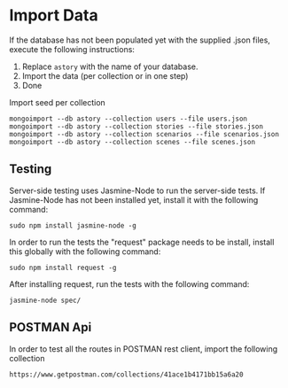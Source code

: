 
Import Data
===========
If the database has not been populated yet with the supplied .json files, execute the following instructions:

1. Replace ```astory``` with the name of your database.
2. Import the data (per collection or in one step)
3. Done


Import seed per collection
```
mongoimport --db astory --collection users --file users.json
mongoimport --db astory --collection stories --file stories.json
mongoimport --db astory --collection scenarios --file scenarios.json
mongoimport --db astory --collection scenes --file scenes.json
```

Testing
--------
Server-side testing uses Jasmine-Node to run the server-side tests. If Jasmine-Node has not been installed yet, install it with the following command:
```
sudo npm install jasmine-node -g
```

In order to run the tests the "request" package needs to be install, install this globally with the following command:

```
sudo npm install request -g
```
After installing request, run the tests with the following command:
```
jasmine-node spec/
```

POSTMAN Api
------------
In order to test all the routes in POSTMAN rest client, import the following collection
```
https://www.getpostman.com/collections/41ace1b4171bb15a6a20
```
